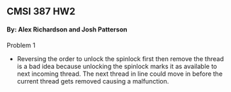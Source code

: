 ## CMSI 387 HW2
#### By: Alex Richardson and Josh Patterson

Problem 1
- Reversing the order to unlock the spinlock first then remove the thread is a bad idea because unlocking the spinlock marks it as available to next incoming thread. The next thread in line could move in before the current thread gets removed causing a malfunction.